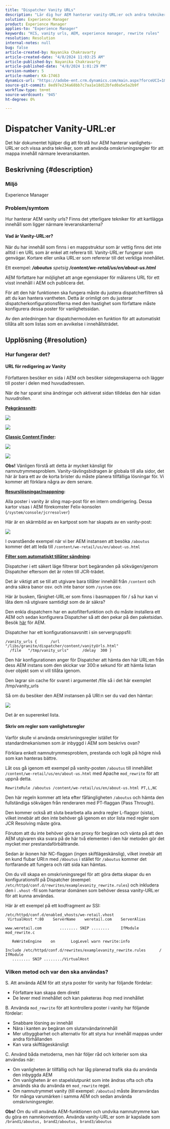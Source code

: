 ```yaml
---
title: "Dispatcher Vanity URLs"
description: "Lär dig hur AEM hanterar vanity-URL:er och andra tekniker som att använda omskrivningsregler för att mappa innehåll närmare leveransgränsen."
solution: Experience Manager
product: Experience Manager
applies-to: "Experience Manager"
keywords: "KCS, vanity urls, AEM, experience manager, rewrite rules"
resolution: Resolution
internal-notes: null
bug: false
article-created-by: Nayanika Chakravarty
article-created-date: "4/8/2024 11:03:25 AM"
article-published-by: Nayanika Chakravarty
article-published-date: "4/8/2024 1:01:29 PM"
version-number: 5
article-number: KA-17463
dynamics-url: "https://adobe-ent.crm.dynamics.com/main.aspx?forceUCI=1&pagetype=entityrecord&etn=knowledgearticle&id=4683d89c-97f5-ee11-a1fe-6045bd006295"
source-git-commit: 8ed97e234a68bb7c7aa1e18d12bfed0a5e5a2b9f
workflow-type: tm+mt
source-wordcount: '945'
ht-degree: 0%

---
```


# Dispatcher Vanity-URL:er


Det här dokumentet hjälper dig att förstå hur AEM hanterar vanlighets-URL:er och vissa andra tekniker, som att använda omskrivningsregler för att mappa innehåll närmare leveranskanten.

## Beskrivning {#description}


### Miljö

Experience Manager

### Problem/symtom

Hur hanterar AEM vanity urls? Finns det ytterligare tekniker för att kartlägga innehåll som ligger närmare leveranskanterna?

#### Vad är Vanity-URL:er?

När du har innehåll som finns i en mappstruktur som är vettig finns det inte alltid i en URL som är enkel att referera till. Vanity-URL:er fungerar som genvägar. Kortare eller unika URL:er som refererar till det verkliga innehållet.

Ett exempel: <b>*/aboutus</b> spetsig <b>/content/we-retail/us/en/about-us.html</b>*

AEM författare har möjlighet att ange egenskaper för målarens URL för ett visst innehåll i AEM och publicera det.

För att den här funktionen ska fungera måste du justera dispatcherfiltren så att du kan hantera vantheten. Detta är orimligt om du justerar dispatcherkonfigurationsfilerna med den hastighet som författare måste konfigurera dessa poster för vanlighetssidan.

Av den anledningen har dispatchermodulen en funktion för att automatiskt tillåta allt som listas som en avvikelse i innehållsträdet.


## Upplösning {#resolution}


### Hur fungerar det?

#### URL för redigering av Vanity

Författaren besöker en sida i AEM och besöker sidegenskaperna och lägger till poster i delen med huvudadressen.

När de har sparat sina ändringar och aktiverat sidan tilldelas den här sidan huvudrollen.

<b><u>Pekgränssnitt</u>:</b>

![](assets/c1e59dbd-38b4-ed11-83fe-6045bd006149.png)

![](assets/c3e59dbd-38b4-ed11-83fe-6045bd006149.png)

<b><u>Classic Content Finder</u>:</b>

![](assets/c2e59dbd-38b4-ed11-83fe-6045bd006149.png)

![](assets/c4e59dbd-38b4-ed11-83fe-6045bd006149.png)

<b>Obs!</b> Vänligen förstå att detta är mycket känsligt för namnutrymmesproblem. Vanity-tävlingsbidragen är globala till alla sidor, det här är bara ett av de korta brister du måste planera tillfälliga lösningar för. Vi kommer att förklara några av dem senare.

<b><u>Resurslösningar/mappning</u>:</b>

Alla poster i vanity är sling map-post för en intern omdirigering. Dessa kartor visas i AEM förekomster Felix-konsolen (`/system/console/jcrresolver`)

Här är en skärmbild av en kartpost som har skapats av en vanity-post:

![](assets/c5e59dbd-38b4-ed11-83fe-6045bd006149.png)

I ovanstående exempel när vi ber AEM instansen att besöka `/aboutus` kommer det att leda till `/content/we-retail/us/en/about-us.html`

<b><u>Filter som automatiskt tillåter sändning</u>:</b>

Dispatcher i ett säkert läge filtrerar bort begäranden på sökvägen/genom Dispatcher eftersom det är roten till JCR-trädet.

Det är viktigt att se till att utgivare bara tillåter innehåll från `/content` och andra säkra banor osv. och inte banor som `/system` osv.

Här är busken, fånighet-URL:er som finns i basmappen för / så hur kan vi låta dem nå utgivare samtidigt som de är säkra?

Den enkla dispatchern har en autofilterfunktion och du måste installera ett AEM och sedan konfigurera Dispatcher så att den pekar på den paketsidan. Besök [här](https://experience.adobe.com/#/downloads/content/software-distribution/en/aem.html?package=/content/software-distribution/en/details.html/content/dam/aem/public/adobe/packages/granite/vanityurls-components) för AEM.

Dispatcher har ett konfigurationsavsnitt i sin servergruppsfil:


```
/vanity_urls {      /url    "/libs/granite/dispatcher/content/vanityUrls.html"
  /file   "/tmp/vanity_urls"      /delay  300 }
```


Den här konfigurationen anger för Dispatcher att hämta den här URL:en från dess AEM instans som den skickar var 300:e sekund för att hämta listan över objekt som vi vill tillåta igenom.

Den lagrar sin cache för svaret i argumentet /file så i det här exemplet /tmp/vanity_urls

Så om du besöker den AEM instansen på URI:n ser du vad den hämtar:

![](assets/c6e59dbd-38b4-ed11-83fe-6045bd006149.png)

Det är en superenkel lista.

#### Skriv om regler som vanlighetsregler

Varför skulle vi använda omskrivningsregler istället för standardmekanismen som är inbyggd i AEM som beskrivs ovan?

Förklara enkelt namnutrymmesproblem, prestanda och logik på högre nivå som kan hanteras bättre.

Låt oss gå igenom ett exempel på vanity-posten `/aboutus` till innehållet `/content/we-retail/us/en/about-us.html` med Apache `mod_rewrite` för att uppnå detta.

`RewriteRule /aboutus /content/we-retail/us/en/about-us.html PT,L,NC`

Den här regeln kommer att leta efter fåfängligheten `/aboutus` och hämta den fullständiga sökvägen från renderaren med PT-flaggan (Pass Through).

Den kommer också att sluta bearbeta alla andra regler L-flaggor (sista), vilket innebär att den inte behöver gå igenom en stor lista med regler som JCR Resolving måste göra.

Förutom att du inte behöver göra en proxy för begäran och vänta på att den AEM utgivaren ska svara på de här två elementen i den här metoden gör det mycket mer prestandaförbättrande.

Sedan är ikonen här NC-flaggan (ingen skiftlägeskänslig), vilket innebär att en kund flubar URI:n med `/Aboutus` i stället för `/aboutus` kommer det fortfarande att fungera och rätt sida kan hämtas.

Om du vill skapa en omskrivningsregel för att göra detta skapar du en konfigurationsfil på Dispatcher (exempel: `/etc/httpd/conf.d/rewrites/examplevanity_rewrite.rules`) och inkludera den i `.vhost` -fil som hanterar domänen som behöver dessa vanity-URL:er för att kunna användas.

Här är ett exempel på ett kodfragment av SSI:


```
/etc/httpd/conf.d/enabled_vhosts/we-retail.vhost
 VirtualHost *:80    ServerName    weretail.com    ServerAlias 

www.weretail.com        ........ SNIP ........     IfModule mod_rewrite.c   

   ReWriteEngine    on       LogLevel warn rewrite:info

Include /etc/httpd/conf.d/rewrites/examplevanity_rewrite.rules      / IfModule         
   ........ SNIP ......../VirtualHost
```


### Vilken metod och var den ska användas?

S. Att använda AEM för att styra poster för vanity har följande fördelar:

- Författare kan skapa dem direkt
- De lever med innehållet och kan paketeras ihop med innehållet


B. Använda `mod_rewrite` för att kontrollera poster i vanity har följande fördelar:

- Snabbare lösning av innehåll
- Nära i kanten av begäran om slutanvändarinnehåll
- Mer utbyggbarhet och alternativ för att styra hur innehåll mappas under andra förhållanden
- Kan vara skiftlägeskänsligt


C. Använd båda metoderna, men här följer råd och kriterier som ska användas när:

- Om vanligheten är tillfällig och har låg planerad trafik ska du använda den inbyggda AEM
- Om vanligheten är en stapelslutpunkt som inte ändras ofta och ofta används ska du använda en `mod_rewrite` regel.
- Om namnutrymmet vanity (till exempel: `/aboutus`) måste återanvändas för många varumärken i samma AEM och sedan använda omskrivningsregler.


<b>Obs!</b> Om du vill använda AEM-funktionen och undvika namnutrymme kan du göra en namnkonvention. Använda vanity-URL:er som är kapslade som `/brand1/aboutus, brand2/aboutus, brand3/aboutus`
